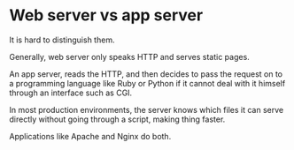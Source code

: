 # Web server vs app server

It is hard to distinguish them.

Generally, web server only speaks HTTP and serves static pages.

An app server, reads the HTTP, and then decides to pass the request on to a programming language like Ruby or Python if it cannot deal with it himself through an interface such as CGI.

In most production environments, the server knows which files it can serve directly without going through a script, making thing faster.

Applications like Apache and Nginx do both.
